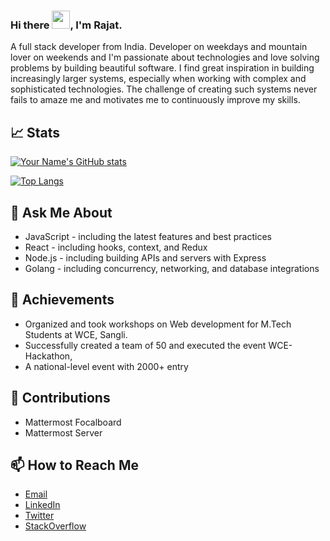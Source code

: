 ### Hi there <img src="https://github.com/TheDudeThatCode/TheDudeThatCode/blob/master/Assets/Hi.gif" width="29px">, I'm Rajat.
A full stack developer from India. Developer on weekdays and mountain lover on weekends and I'm passionate about technologies and love solving problems by building beautiful software. I find great inspiration in building increasingly larger systems, especially when working with complex and sophisticated technologies. The challenge of creating such systems never fails to amaze me and motivates me to continuously improve my skills.

## 📈 Stats

[![Your Name's GitHub stats](https://github-readme-stats.vercel.app/api?username=Rajat-Dabade&show_icons=true)](https://github.com/Rajat-Dabade)

[![Top Langs](https://github-readme-stats.vercel.app/api/top-langs/?username=Rajat-Dabade&layout=compact)](https://github.com/Rajat-Dabade)

## 💬 Ask Me About
- JavaScript - including the latest features and best practices
- React - including hooks, context, and Redux
- Node.js - including building APIs and servers with Express
- Golang - including concurrency, networking, and database integrations

## 🎉 Achievements
- Organized and took workshops on Web development for M.Tech Students at WCE, Sangli.
- Successfully created a team of 50 and executed the event WCE-Hackathon,
- A national-level event with 2000+ entry

## 🤝 Contributions

- Mattermost Focalboard
- Mattermost Server

## 📫 How to Reach Me

- [Email](rajatdabade1997@gmail.com)
- [LinkedIn](https://www.linkedin.com/in/https://www.linkedin.com/in/rajat-dabade)
- [Twitter](https://twitter.com/DabadeRajat)
- [StackOverflow](https://stackoverflow.com/users/9293065/rajat-dabade)


<!-- [<img src='https://cdn.jsdelivr.net/npm/simple-icons@3.0.1/icons/github.svg' alt='github' height='40'>](https://github.com/https://github.com/Rajat-Dabade)  [<img src='https://cdn.jsdelivr.net/npm/simple-icons@3.0.1/icons/linkedin.svg' alt='linkedin' height='40'>](https://www.linkedin.com/in/https://www.linkedin.com/in/rajat-dabade//)  [<img src='https://cdn.jsdelivr.net/npm/simple-icons@3.0.1/icons/instagram.svg' alt='instagram' height='40'>](https://www.instagram.com/https://www.instagram.com/m_rajat007//)  [<img src='https://cdn.jsdelivr.net/npm/simple-icons@3.0.1/icons/twitter.svg' alt='twitter' height='40'>](https://twitter.com/https://twitter.com/DabadeRajat)  [<img src='https://cdn.jsdelivr.net/npm/simple-icons@3.0.1/icons/stackoverflow.svg' alt='stackoverflow' height='40'>](https://stackoverflow.com/users/9293065/rajat-dabade)  
 -->
